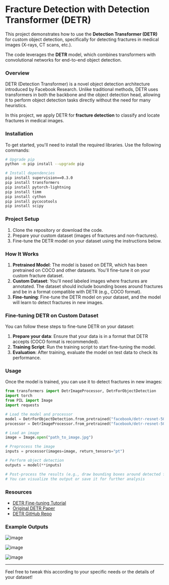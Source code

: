 

# Fracture Detection with Detection Transformer (DETR)

This project demonstrates how to use the **Detection Transformer (DETR)** for custom object detection, specifically for detecting fractures in medical images (X-rays, CT scans, etc.).

The code leverages the **DETR** model, which combines transformers with convolutional networks for end-to-end object detection.

### Overview

DETR (Detection Transformer) is a novel object detection architecture introduced by Facebook Research. Unlike traditional methods, DETR uses transformers in both the backbone and the object detection head, allowing it to perform object detection tasks directly without the need for many heuristics. 

In this project, we apply DETR for **fracture detection** to classify and locate fractures in medical images.

### Installation

To get started, you'll need to install the required libraries. Use the following commands:

```bash
# Upgrade pip
python -m pip install --upgrade pip

# Install dependencies
pip install supervision==0.3.0
pip install transformers
pip install pytorch-lightning
pip install timm
pip install cython
pip install pycocotools
pip install scipy
```

### Project Setup

1. Clone the repository or download the code.
2. Prepare your custom dataset (images of fractures and non-fractures).
3. Fine-tune the DETR model on your dataset using the instructions below.

### How It Works

1. **Pretrained Model**: The model is based on DETR, which has been pretrained on COCO and other datasets. You'll fine-tune it on your custom fracture dataset.
2. **Custom Dataset**: You'll need labeled images where fractures are annotated. The dataset should include bounding boxes around fractures and be in a format compatible with DETR (e.g., COCO format).
3. **Fine-tuning**: Fine-tune the DETR model on your dataset, and the model will learn to detect fractures in new images.

### Fine-tuning DETR on Custom Dataset

You can follow these steps to fine-tune DETR on your dataset:

1. **Prepare your data**: Ensure that your data is in a format that DETR accepts (COCO format is recommended).
2. **Training Script**: Run the training script to start fine-tuning the model.
3. **Evaluation**: After training, evaluate the model on test data to check its performance.

### Usage

Once the model is trained, you can use it to detect fractures in new images:

```python
from transformers import DetrImageProcessor, DetrForObjectDetection
import torch
from PIL import Image
import requests

# Load the model and processor
model = DetrForObjectDetection.from_pretrained("facebook/detr-resnet-50")
processor = DetrImageProcessor.from_pretrained("facebook/detr-resnet-50")

# Load an image
image = Image.open("path_to_image.jpg")

# Preprocess the image
inputs = processor(images=image, return_tensors="pt")

# Perform object detection
outputs = model(**inputs)

# Post-process the results (e.g., draw bounding boxes around detected fractures)
# You can visualize the output or save it for further analysis
```

### Resources

- [DETR Fine-tuning Tutorial](https://github.com/NielsRogge/Transformers-Tutorials/blob/master/DETR/Fine_tuning_DetrForObjectDetection_on_custom_dataset_(balloon).ipynb)
- [Original DETR Paper](https://arxiv.org/abs/2005.12872)
- [DETR GitHub Repo](https://github.com/facebookresearch/detr)

### Example Outputs

![image](https://github.com/user-attachments/assets/c714af91-8d4f-4782-8e4e-38907b745c96)

![image](https://github.com/user-attachments/assets/d9268dc0-f987-4e5c-8611-2c8354472f27)

![image](https://github.com/user-attachments/assets/495b8bfc-a780-4d2c-8905-727beeb00b94)

---

Feel free to tweak this according to your specific needs or the details of your dataset!
